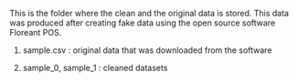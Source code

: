 This is the folder where the clean and the original data is stored.
This data was produced after creating fake data using the open source 
software Floreant POS.

1. sample.csv : original data that was downloaded from the software

2. sample_0, sample_1 : cleaned datasets

